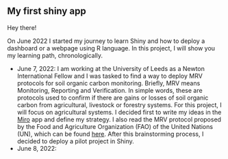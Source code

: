 ## My first shiny app

Hey there!

On June 2022 I started my journey to learn Shiny and how to deploy a dashboard or a webpage using R language. In this project, I will show you my learning path, chronologically.  
- June 7, 2022: I am working at the University of Leeds as a Newton International Fellow and I was tasked to find a way to deploy MRV protocols for soil organic carbon monitoring. Briefly, MRV means Monitoring, Reporting and Verification. In simple words, these are protocols used to confirm if there are gains or losses of soil organic carbon from agricultural, livestock or forestry systems. For this project, I will focus on agricultural systems. I decided first to write my ideas in the [Miro](https://miro.com/es/) app and define my strategy. I also read the MRV protocol proposed by the Food and Agriculture Organization (FAO) of the United Nations (UN), which can be found [here](https://www.fao.org/documents/card/es/c/cb0509en/). After this brainstorming process, I decided to deploy a pilot project in Shiny. 
- June 8, 2022: 
